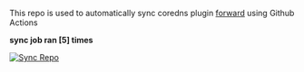 This repo is used to automatically sync coredns plugin [forward](https://github.com/QZLin/forward) using Github Actions

**sync job ran [5] times**

[![Sync Repo](https://github.com/QZLin/coredns-extract/actions/workflows/sync.yaml/badge.svg)](https://github.com/QZLin/coredns-extract/actions/workflows/sync.yaml)
